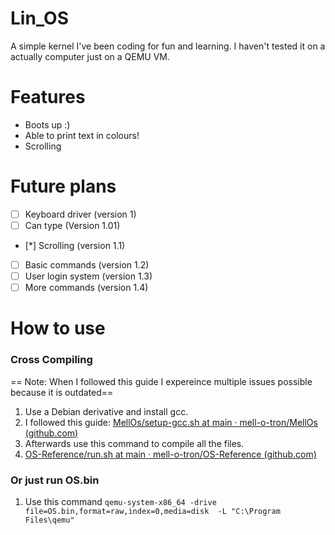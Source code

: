 # Lin_OS
A simple kernel I've been coding for fun and learning. I haven't tested it on a actually computer just on a QEMU VM. 

# Features
* Boots up :)
* Able to print text in colours!
* Scrolling

# Future plans
- [ ] Keyboard driver (version 1)
- [ ] Can type (Version 1.01)
- [*] Scrolling (version 1.1)
- [ ] Basic commands (version 1.2)
- [ ] User login system (version 1.3)
- [ ] More commands (version 1.4)

# How to use
### Cross Compiling
== Note: When I followed this guide I expereince multiple issues possible because it is outdated==
1.  Use a Debian derivative and install gcc. 
2. I followed this guide: [MellOs/setup-gcc.sh at main · mell-o-tron/MellOs (github.com)](https://github.com/mell-o-tron/MellOs/blob/main/A_Setup/setup-gcc.sh)
3. Afterwards use this command to compile all the files.
4. [OS-Reference/run.sh at main · mell-o-tron/OS-Reference (github.com)](https://github.com/mell-o-tron/OS-Reference/blob/main/7/run.sh)

### Or just run OS.bin
1. Use this command `qemu-system-x86_64 -drive file=OS.bin,format=raw,index=0,media=disk  -L "C:\Program Files\qemu"`


